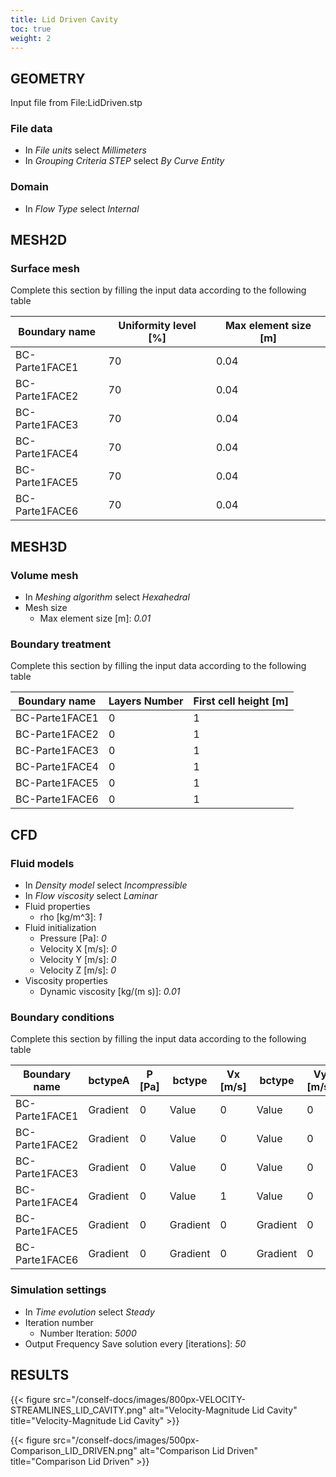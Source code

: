 ```yaml
---
title: Lid Driven Cavity
toc: true
weight: 2
---
```


## GEOMETRY

Input file from File:LidDriven.stp

### File data

* In *File units* select *Millimeters*
* In *Grouping Criteria STEP* select *By Curve Entity*

### Domain

* In *Flow Type* select *Internal*

## MESH2D

### Surface mesh

Complete this section by filling the input data according to the following table

|Boundary name|Uniformity level [%]|Max element size [m]|
|-------------|--------------------|--------------------|
|BC-Parte1FACE1|70|0.04|
|BC-Parte1FACE2|70|0.04|
|BC-Parte1FACE3|70|0.04|
|BC-Parte1FACE4|70|0.04|
|BC-Parte1FACE5|70|0.04|
|BC-Parte1FACE6|70|0.04|

## MESH3D

### Volume mesh

* In *Meshing algorithm* select *Hexahedral*
* Mesh size
	* Max element size [m]: *0.01*

### Boundary treatment

Complete this section by filling the input data according to the following table

|Boundary name|Layers Number|First cell height [m]|
|-------------|-------------|---------------------|
|BC-Parte1FACE1|0|1|
|BC-Parte1FACE2|0|1|
|BC-Parte1FACE3|0|1|
|BC-Parte1FACE4|0|1|
|BC-Parte1FACE5|0|1|
|BC-Parte1FACE6|0|1|

## CFD

### Fluid models

* In *Density model* select *Incompressible*
* In *Flow viscosity* select *Laminar*
* Fluid properties
	* rho [kg/m^3]: *1*
* Fluid initialization
	* Pressure [Pa]: *0*
	* Velocity X [m/s]: *0*
	* Velocity Y [m/s]: *0*
	* Velocity Z [m/s]: *0*
* Viscosity properties
	* Dynamic viscosity [kg/(m s)]: *0.01*

### Boundary conditions

Complete this section by filling the input data according to the following table

|Boundary name|bctypeA|P [Pa]|bctype|Vx [m/s]|bctype|Vy [m/s]|bctype|Vz [m/s]|
|-------------|-------|------|------|--------|------|--------|------|--------|
|BC-Parte1FACE1|Gradient|0|Value|0|Value|0|Value|0|
|BC-Parte1FACE2|Gradient|0|Value|0|Value|0|Value|0|
|BC-Parte1FACE3|Gradient|0|Value|0|Value|0|Value|0|
|BC-Parte1FACE4|Gradient|0|Value|1|Value|0|Value|0|
|BC-Parte1FACE5|Gradient|0|Gradient|0|Gradient|0|Gradient|0|
|BC-Parte1FACE6|Gradient|0|Gradient|0|Gradient|0|Gradient|0|

### Simulation settings

* In *Time evolution* select *Steady*
* Iteration number
	* Number Iteration: *5000*
* Output Frequency
	Save solution every [iterations]: *50*

## RESULTS

{{< figure src="/conself-docs/images/800px-VELOCITY-STREAMLINES_LID_CAVITY.png" alt="Velocity-Magnitude Lid Cavity" title="Velocity-Magnitude Lid Cavity" >}}

{{< figure src="/conself-docs/images/500px-Comparison_LID_DRIVEN.png" alt="Comparison Lid Driven" title="Comparison Lid Driven" >}}